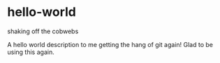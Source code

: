 # hello-world
shaking off the cobwebs

A hello world description to me getting the hang
of git again!  Glad to be using this again.
